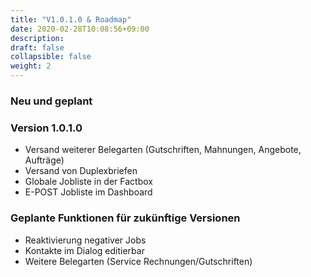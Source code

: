 ```yaml
---
title: "V1.0.1.0 & Roadmap"
date: 2020-02-28T10:08:56+09:00
description: 
draft: false
collapsible: false
weight: 2
---
```


### Neu und geplant

### Version 1.0.1.0
- Versand weiterer Belegarten (Gutschriften, Mahnungen, Angebote, Aufträge)
- Versand von Duplexbriefen
- Globale Jobliste in der Factbox
- E-POST Jobliste im Dashboard

### Geplante Funktionen für zukünftige Versionen
- Reaktivierung negativer Jobs
- Kontakte im Dialog editierbar
- Weitere Belegarten (Service Rechnungen/Gutschriften)

